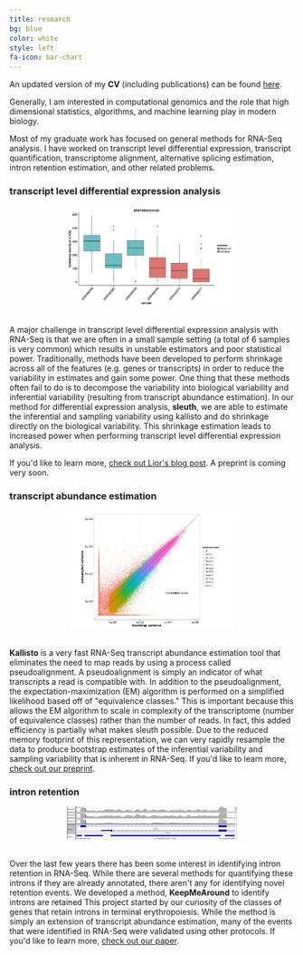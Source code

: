 ```yaml
---
title: research
bg: blue
color: white
style: left
fa-icon: bar-chart
---
```


<p>
An updated version of my <strong>CV</strong> (including publications) can be found <a href="https://github.com/pimentel/cv/raw/master/academic/HaroldPimentel_cv.pdf" target="_blank">here</a>.
</p>
<p>
Generally, I am interested in computational genomics and the role that high dimensional statistics, algorithms, and machine learning play in modern biology.
</p>
<p>
Most of my graduate work has focused on general methods for RNA-Seq analysis.
I have worked on transcript level differential expression, transcript quantification, transcriptome alignment, alternative splicing estimation, intron retention estimation, and other related problems.
</p>


### __transcript level differential expression analysis__

<div class="container" align="center">
  <a href="img/differential_expression.png" target="_blank">
    <img src="img/differential_expression.png" width="300px">
  </a>
</div>

<br>

A major challenge in transcript level differential expression analysis with RNA-Seq is that we are often in a small sample setting (a total of 6 samples is very common) which results in unstable estimators and poor statistical power.
Traditionally, methods have been developed to perform shrinkage across all of the features (e.g. genes or transcripts) in order to reduce the variability in estimates and gain some power.
One thing that these methods often fail to do is to decompose the variability into biological variability and inferential variability (resulting from transcript abundance estimation).
In our method for differential expression analysis, <strong>sleuth</strong>, we are able to estimate the inferential and sampling variability using kallisto and do shrinkage directly on the biological variability.
This shrinkage estimation leads to increased power when performing transcript level differential expression analysis.

If you'd like to learn more, <a href="https://liorpachter.wordpress.com/2015/08/17/a-sleuth-for-rna-seq/" target="_blank">check out Lior's blog post</a>. A preprint is coming very soon.

### __transcript abundance estimation__

<div class="container" align="center">
  <a href="img/bootstrap.png" target="_blank">
    <img src="img/bootstrap.png" width="300px">
  </a>
</div>

<br>

<strong>Kallisto</strong> is a very fast RNA-Seq transcript abundance estimation tool that eliminates the need to map reads by using a process called pseudoalignment.
A pseudoalignment is simply an indicator of what transcripts a read is compatible with.
In addition to the pseudoalignment, the expectation-maximization (EM) algorithm is performed on a simplified likelihood based off of "equivalence classes."
This is important because this allows the EM algorithm to scale in complexity of the transcriptome (number of equivalence classes) rather than the number of reads.
In fact, this added efficiency is partially what makes sleuth possible.
Due to the reduced memory footprint of this representation, we can very rapidly resample the data to produce bootstrap estimates of the inferential variability and sampling variability that is inherent in RNA-Seq.
If you'd like to learn more, <a href="http://arxiv.org/abs/1505.02710" target="_blank">check out our preprint</a>.


### __intron retention__

<div class="container" align="center">
  <a href="img/sf3b1igv.png" target="_blank">
    <img src="img/sf3b1igv.png" width="300px">
  </a>
</div>

<br>

Over the last few years there has been some interest in identifying intron retention in RNA-Seq.
While there are several methods for quantifying these introns if they are already annotated, there aren't any for identifying novel retention events.
We developed a method, <strong>KeepMeAround</strong> to identify introns are retained
This project started by our curiosity of the classes of genes that retain introns in terminal erythropoiesis.
While the method is simply an extension of transcript abundance estimation, many of the events that were identified in RNA-Seq were validated using other protocols.
If you'd like to learn more, <a href="http://nar.oxfordjournals.org/content/early/2015/11/02/nar.gkv1168.full" target="_blank">check out our paper</a>.
